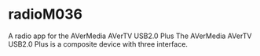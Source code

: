 # radioM036
A radio app for the AVerMedia AVerTV USB2.0 Plus
The AVerMedia AVerTV USB2.0 Plus is a composite device with three interface.
